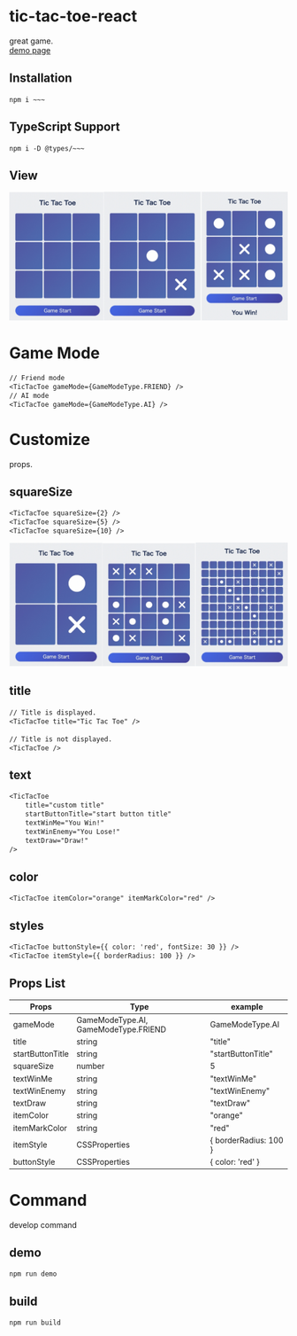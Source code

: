 # tic-tac-toe-react

great game.  
[demo page](https://bokotomo.github.io/tic-tac-toe-react/)

## Installation

```
npm i ~~~
```

## TypeScript Support

```
npm i -D @types/~~~
```

## View

![img](https://github.com/bokotomo/tic-tac-toe-react/blob/main/docs/images/tictactoeThumb.jpg?raw=true 'img')

# Game Mode

```
// Friend mode
<TicTacToe gameMode={GameModeType.FRIEND} />
// AI mode
<TicTacToe gameMode={GameModeType.AI} />
```

# Customize

props.

## squareSize

```
<TicTacToe squareSize={2} />
<TicTacToe squareSize={5} />
<TicTacToe squareSize={10} />
```

![img](https://github.com/bokotomo/tic-tac-toe-react/blob/main/docs/images/tictactoeThumbSize.jpg?raw=true 'img')

## title

```
// Title is displayed.
<TicTacToe title="Tic Tac Toe" />

// Title is not displayed.
<TicTacToe />
```

## text

```
<TicTacToe
    title="custom title"
    startButtonTitle="start button title"
    textWinMe="You Win!"
    textWinEnemy="You Lose!"
    textDraw="Draw!"
/>
```

## color

```
<TicTacToe itemColor="orange" itemMarkColor="red" />
```

## styles

```
<TicTacToe buttonStyle={{ color: 'red', fontSize: 30 }} />
<TicTacToe itemStyle={{ borderRadius: 100 }} />
```

## Props List

| Props            | Type                                 | example               |
| ---------------- | ------------------------------------ | --------------------- |
| gameMode         | GameModeType.AI, GameModeType.FRIEND | GameModeType.AI       |
| title            | string                               | "title"               |
| startButtonTitle | string                               | "startButtonTitle"    |
| squareSize       | number                               | 5                     |
| textWinMe        | string                               | "textWinMe"           |
| textWinEnemy     | string                               | "textWinEnemy"        |
| textDraw         | string                               | "textDraw"            |
| itemColor        | string                               | "orange"              |
| itemMarkColor    | string                               | "red"                 |
| itemStyle        | CSSProperties                        | { borderRadius: 100 } |
| buttonStyle      | CSSProperties                        | { color: 'red' }      |

# Command

develop command

## demo

```
npm run demo
```

## build

```
npm run build
```
